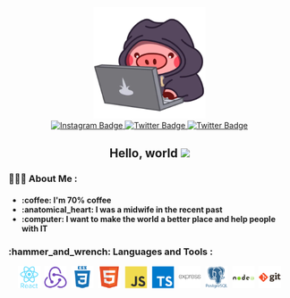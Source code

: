 <div id="header" align="center">
  <img src="sticker2.webp" width="200"/>
</div>
<div id="badges" align="center">
  <a href="https://www.instagram.com/gayashess/">
  <img src="https://img.shields.io/badge/Instagram-pink?style=for-the-badge&logo=instagram&logoColor=white" alt="Instagram Badge"/>
    </a>
  <a href="https://twitter.com/Gayashes">
  <img src="https://img.shields.io/badge/Twitter-lightblue?style=for-the-badge&logo=twitter&logoColor=white" alt="Twitter Badge"/>
   </a>
    <a href="https://t.me/gayashes">
  <img src="https://img.shields.io/badge/Telegram-lightgray?style=for-the-badge&logo=telegram&logoColor=white" alt="Twitter Badge"/>
   </a>
   </div>
   <h2 align="center" style="red">
  Hello, world
  <img src="https://media.giphy.com/media/hvRJCLFzcasrR4ia7z/giphy.gif" width="30px"/>
</h2>
<h3>
👩🏻‍💻 About Me :
</h3>
<h4>
  <ul>
  <li>
    :coffee:  I'm 70% coffee
    </li>
    <li>
    :anatomical_heart:  I was a midwife in the recent past
    </li>
    <li>
    :computer:  I want to make the world a better place and help people with IT
    </li>
  </ul>
</h4> 
<h3>
:hammer_and_wrench: Languages and Tools :
</h3>
<div align="center">
  <img src="https://github.com/devicons/devicon/blob/master/icons/react/react-original-wordmark.svg" title="React" alt="React" width="40" height="40"/>&nbsp;
  <img src="https://github.com/devicons/devicon/blob/master/icons/redux/redux-original.svg" title="Redux" alt="Redux " width="40" height="40"/>&nbsp;
  <img src="https://github.com/devicons/devicon/blob/master/icons/css3/css3-plain-wordmark.svg"  title="CSS3" alt="CSS" width="40" height="40"/>&nbsp;
  <img src="https://github.com/devicons/devicon/blob/master/icons/html5/html5-original.svg" title="HTML5" alt="HTML" width="40" height="40"/>&nbsp;
  <img src="https://github.com/devicons/devicon/blob/master/icons/javascript/javascript-original.svg" title="JavaScript" alt="JavaScript" width="40" height="40"/>&nbsp;
  <img src="https://github.com/devicons/devicon/blob/master/icons/typescript/typescript-plain.svg" title="JavaScript" alt="JavaScript" width="40" height="40"/>&nbsp;
  <img src="https://github.com/devicons/devicon/blob/master/icons/express/express-original-wordmark.svg" title="Express"  alt="Express" width="40" height="40"/>&nbsp;
  <img src="https://github.com/devicons/devicon/blob/master/icons/postgresql/postgresql-plain-wordmark.svg" title="PostgreSQL"  alt="PostgreSQL" width="40" height="40"/>&nbsp;
  <img src="https://github.com/devicons/devicon/blob/master/icons/nodejs/nodejs-original-wordmark.svg" title="NodeJS" alt="NodeJS" width="40" height="40"/>&nbsp;
  <img src="https://github.com/devicons/devicon/blob/master/icons/git/git-original-wordmark.svg" title="Git" **alt="Git" width="40" height="40"/>
</div>

<!---
Gayashes/Gayashes is a ✨ special ✨ repository because its `README.md` (this file) appears on your GitHub profile.
You can click the Preview link to take a look at your changes.
--->
